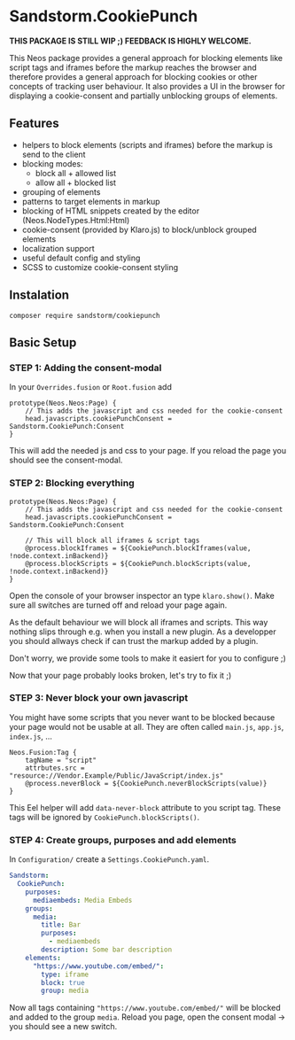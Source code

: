 # Sandstorm.CookiePunch

**THIS PACKAGE IS STILL WIP ;) FEEDBACK IS HIGHLY WELCOME.**

This Neos package provides a general approach for blocking elements like script tags and iframes before the markup reaches the browser and therefore provides a general approach for blocking cookies or other concepts of tracking user behaviour. It also provides a UI in the browser for displaying a cookie-consent and partially unblocking groups of elements.

## Features

* helpers to block elements (scripts and iframes) before the markup is send to the client
* blocking modes:
    * block all + allowed list
    * allow all + blocked list
* grouping of elements
* patterns to target elements in markup
* blocking of HTML snippets created by the editor (Neos.NodeTypes.Html:Html)
* cookie-consent (provided by Klaro.js) to block/unblock grouped elements 
* localization support
* useful default config and styling
* SCSS to customize cookie-consent styling

## Instalation

`composer require sandstorm/cookiepunch`

## Basic Setup

### STEP 1: Adding the consent-modal

In your `Overrides.fusion` or `Root.fusion` add

```neosfusion
prototype(Neos.Neos:Page) {
    // This adds the javascript and css needed for the cookie-consent
    head.javascripts.cookiePunchConsent = Sandstorm.CookiePunch:Consent
}
```

This will add the needed js and css to your page. If you reload the page you should see the consent-modal.

### STEP 2: Blocking everything

```neosfusion
prototype(Neos.Neos:Page) {
    // This adds the javascript and css needed for the cookie-consent
    head.javascripts.cookiePunchConsent = Sandstorm.CookiePunch:Consent
    
    // This will block all iframes & script tags
    @process.blockIframes = ${CookiePunch.blockIframes(value, !node.context.inBackend)}
    @process.blockScripts = ${CookiePunch.blockScripts(value, !node.context.inBackend)}
}
```

Open the console of your browser inspector an type `klaro.show()`. Make sure all switches are turned off and reload your page again.

As the default behaviour we will block all iframes and scripts. This way nothing slips through e.g. when you install a new plugin. As a developper you should allways check if can trust the markup added by a plugin. 

Don't worry, we provide some tools to make it easiert for you to configure ;)

Now that your page probably looks broken, let's try to fix it ;)

### STEP 3: Never block your own javascript

You might have some scripts that you never want to be blocked because your page would not be usable at all. They are often called `main.js`, `app.js`, `index.js`, ...

```neosfusion
Neos.Fusion:Tag {
    tagName = "script"
    attrbutes.src = "resource://Vendor.Example/Public/JavaScript/index.js"
    @process.neverBlock = ${CookiePunch.neverBlockScripts(value)}
}
```

This Eel helper will add `data-never-block` attribute to you script tag. These tags will be ignored by `CookiePunch.blockScripts()`.

### STEP 4: Create groups, purposes and add elements

In `Configuration/` create a `Settings.CookiePunch.yaml`.

```yaml
Sandstorm:
  CookiePunch:
    purposes:
      mediaembeds: Media Embeds
    groups:
      media:
        title: Bar
        purposes:
          - mediaembeds
        description: Some bar description
    elements:
      "https://www.youtube.com/embed/":
        type: iframe
        block: true
        group: media
```

Now all tags containing `"https://www.youtube.com/embed/"` will be blocked and added to the group `media`. Reload you page, open the consent modal -> you should see a new switch.
